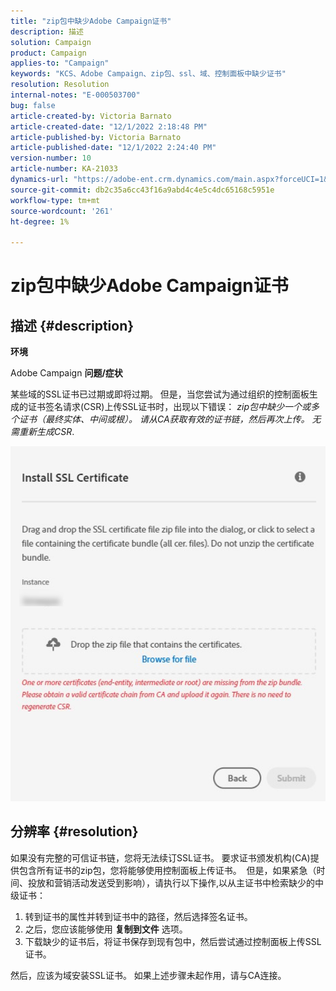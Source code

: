 ```yaml
---
title: "zip包中缺少Adobe Campaign证书"
description: 描述
solution: Campaign
product: Campaign
applies-to: "Campaign"
keywords: "KCS、Adobe Campaign、zip包、ssl、域、控制面板中缺少证书"
resolution: Resolution
internal-notes: "E-000503700"
bug: false
article-created-by: Victoria Barnato
article-created-date: "12/1/2022 2:18:48 PM"
article-published-by: Victoria Barnato
article-published-date: "12/1/2022 2:24:40 PM"
version-number: 10
article-number: KA-21033
dynamics-url: "https://adobe-ent.crm.dynamics.com/main.aspx?forceUCI=1&pagetype=entityrecord&etn=knowledgearticle&id=23c61810-8371-ed11-9562-6045bd0061cb"
source-git-commit: db2c35a6cc43f16a9abd4c4e5c4dc65168c5951e
workflow-type: tm+mt
source-wordcount: '261'
ht-degree: 1%

---
```


# zip包中缺少Adobe Campaign证书

## 描述 {#description}

<b>环境</b>

Adobe Campaign
<b>问题/症状</b>

某些域的SSL证书已过期或即将过期。 但是，当您尝试为通过组织的控制面板生成的证书签名请求(CSR)上传SSL证书时，出现以下错误： *zip包中缺少一个或多个证书（最终实体、中间或根）。 请从CA获取有效的证书链，然后再次上传。 无需重新生成CSR*.


![](assets/___24c61810-8371-ed11-9562-6045bd0061cb___.png)


## 分辨率 {#resolution}


如果没有完整的可信证书链，您将无法续订SSL证书。 要求证书颁发机构(CA)提供包含所有证书的zip包，您将能够使用控制面板上传证书。  但是，如果紧急（时间、投放和营销活动发送受到影响），请执行以下操&#x200B;作&#x200B;&#x200B;,&#x200B;以&#x200B;&#x200B;从主证书中检索缺少的中级证书：

1. 转到证书的属性并转到证书中的路径，然后选择签名证书。
2. 之后，您应该能够使用 <b>复制到文件</b> 选项。
3. 下载缺少的证书后，将证书保存到现有包中，然后尝试通过控制面板上传SSL证书。


然后，应该为域安装SSL证书。 如果上述步骤未起作用，请与CA连接。
